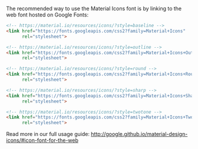 The recommended way to use the Material Icons font is by linking to the web font hosted on Google Fonts:

```html
<!-- https://material.io/resources/icons/?style=baseline -->
<link href="https://fonts.googleapis.com/css2?family=Material+Icons"
      rel="stylesheet">

<!-- https://material.io/resources/icons/?style=outline -->
<link href="https://fonts.googleapis.com/css2?family=Material+Icons+Outlined"
      rel="stylesheet">

<!-- https://material.io/resources/icons/?style=round -->
<link href="https://fonts.googleapis.com/css2?family=Material+Icons+Round"
      rel="stylesheet">

<!-- https://material.io/resources/icons/?style=sharp -->
<link href="https://fonts.googleapis.com/css2?family=Material+Icons+Sharp"
      rel="stylesheet">

<!-- https://material.io/resources/icons/?style=twotone -->
<link href="https://fonts.googleapis.com/css2?family=Material+Icons+Two+Tone"
      rel="stylesheet">
```

Read more in our full usage guide:
http://google.github.io/material-design-icons/#icon-font-for-the-web
